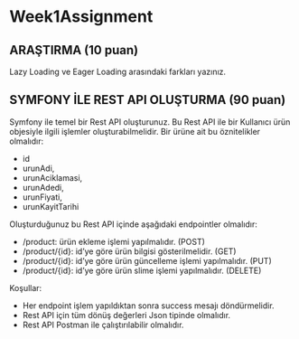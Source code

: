 # Week1Assignment

##	ARAŞTIRMA (10 puan)
Lazy Loading ve Eager Loading arasındaki farkları yazınız.

##	SYMFONY İLE REST API OLUŞTURMA (90 puan)
Symfony ile temel bir Rest API oluşturunuz. Bu Rest API ile bir Kullanıcı ürün objesiyle ilgili işlemler oluşturabilmelidir. Bir ürüne ait bu öznitelikler olmalıdır: 
- id
- urunAdi,
- urunAciklamasi, 
- urunAdedi,
- urunFiyati,
- urunKayitTarihi

Oluşturduğunuz bu Rest API içinde aşağıdaki endpointler olmalıdır:
-	/product: ürün ekleme işlemi yapılmalıdır. (POST)
-	/product/{id}: id’ye göre ürün bilgisi gösterilmelidir. (GET)
-	/product/{id}: id’ye göre ürün güncelleme işlemi yapılmalıdır. (PUT)
-	/product/{id}: id’ye göre ürün slime işlemi yapılmalıdır. (DELETE)

Koşullar:
-	Her endpoint işlem yapıldıktan sonra success mesajı döndürmelidir.
-	Rest API için tüm dönüş değerleri Json tipinde olmalıdır.
-	Rest API Postman ile çalıştırılabilir olmalıdır.

